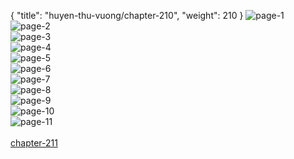 { "title": "huyen-thu-vuong/chapter-210", "weight": 210 }
<img src="huyen-thu-vuong_0210_01-fbd9606ca7632614495adad18012bcc9.webp" alt="page-1" origin="http://1.bp.blogspot.com/-7N2avdeyIp0/Wv4yWVa6cnI/AAAAAAAAEiM/WrOn4OZMvBoCneHU05yoBoh9chlBiPHcQCLcBGAs/s1600/1.jpg?imgmax=0"><br/>
<img src="huyen-thu-vuong_0210_02-c55e5a4bbb96a81f3ad1f834c890c67c.webp" alt="page-2" origin="http://1.bp.blogspot.com/-7ZAkHkyWcGw/Wv4yW4PSuhI/AAAAAAAAEiY/1vKMrbogWjozZM9ctWMUGhBo3UI2Ioe2gCLcBGAs/s1600/2.jpg?imgmax=0"><br/>
<img src="huyen-thu-vuong_0210_03-774ea0dbe473440543c2989123114f89.webp" alt="page-3" origin="http://1.bp.blogspot.com/-UX0qnNech_8/Wv4yXen6nvI/AAAAAAAAEic/5Q2DiVzVrq4oi0FppFdK7Mx9yfy2DeTCgCLcBGAs/s1600/3.jpg?imgmax=0"><br/>
<img src="huyen-thu-vuong_0210_04-e40e98a1cf3b117d64477da50bbe67c0.webp" alt="page-4" origin="http://1.bp.blogspot.com/-jaYTxjTTSB8/Wv4yX2sGSFI/AAAAAAAAEig/K_OhodOXoKM3LfSa-iYYPn0yNcZNIWWmwCLcBGAs/s1600/4.jpg?imgmax=0"><br/>
<img src="huyen-thu-vuong_0210_05-563f7d50ad1f2012cd794bb5425b7b28.webp" alt="page-5" origin="http://1.bp.blogspot.com/-u5HQjdLrIKc/Wv4yYXkD9BI/AAAAAAAAEik/tlgs9j34jtM8pyGQ71_cliReLyIAdR_6QCLcBGAs/s1600/5.jpg?imgmax=0"><br/>
<img src="huyen-thu-vuong_0210_06-4b906b75af0aec407cde6bc376642a99.webp" alt="page-6" origin="http://1.bp.blogspot.com/-qfRW2ivMnNs/Wv4yYwPCthI/AAAAAAAAEio/fg2XomkvWyE-UzQeliSwlmZMqijtJX-QACLcBGAs/s1600/6.jpg?imgmax=0"><br/>
<img src="huyen-thu-vuong_0210_07-85f1a92cd0a79f1fd5c0794c0ff7722d.webp" alt="page-7" origin="http://1.bp.blogspot.com/-g0WLX0CdUWw/Wv4yZVl_y0I/AAAAAAAAEis/84qWf1u-l2kon2b9HqH8nKHHLtoMvcCUQCLcBGAs/s1600/7.jpg?imgmax=0"><br/>
<img src="huyen-thu-vuong_0210_08-84f9f3d58e541cb04dab59bdc82c036f.webp" alt="page-8" origin="http://1.bp.blogspot.com/-35tYCF6KS14/Wv4yZxrZpMI/AAAAAAAAEiw/6C5iqGsyhv0_ZUEr9zF4h0v785SeOH2ugCLcBGAs/s1600/8.jpg?imgmax=0"><br/>
<img src="huyen-thu-vuong_0210_09-d95400ce11afe00a64ab563050db5f7f.webp" alt="page-9" origin="http://1.bp.blogspot.com/-rnHoRi_5bj8/Wv4yaBLHLZI/AAAAAAAAEi0/Dfzlh2k1ss8C1VOmy66AFYtBxP9WEes7gCLcBGAs/s1600/9.jpg?imgmax=0"><br/>
<img src="huyen-thu-vuong_0210_10-eda3d1c53fdd48d0e7a08f77b76f68f6.webp" alt="page-10" origin="http://1.bp.blogspot.com/-Kn-BEOJJLNE/Wv4yWZ6l0oI/AAAAAAAAEiQ/3vE0C9QLiYoCWLYg2kOTbN13U4ZWaBurgCLcBGAs/s1600/10.jpg?imgmax=0"><br/>
<img src="huyen-thu-vuong_0210_11-119a536e760dbfea936f729a79884ea5.webp" alt="page-11" origin="http://1.bp.blogspot.com/-UO2wTPLS8Q0/Wv4yWfZzdCI/AAAAAAAAEiU/BIxqsuFqqAYPUJXQWgtoIw2VZ2gSOcotACLcBGAs/s1600/11.jpg?imgmax=0"><br/>
<br/><a class="nextchap" href="/huyen-thu-vuong/chapter-211">chapter-211</a>

